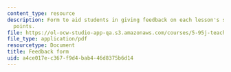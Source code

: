```yaml
---
content_type: resource
description: Form to aid students in giving feedback on each lesson's strong and weak
  points.
file: https://ol-ocw-studio-app-qa.s3.amazonaws.com/courses/5-95j-teaching-college-level-science-and-engineering-spring-2009/a4ce017ec367f9d4bab446d8375b6d14_MIT5_95js09_res02.pdf
file_type: application/pdf
resourcetype: Document
title: Feedback form
uid: a4ce017e-c367-f9d4-bab4-46d8375b6d14
---
```

